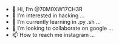 - 👋 Hi, I’m @70M0XW17CH3R
- 👀 I’m interested in hacking ...
- 🌱 I’m currently learning in .py .sh  ...
- 💞️ I’m looking to collaborate on google ...
- 📫 How to reach me instagram  ...

<!---
70M0XW17CH3R/70M0XW17CH3R is a ✨ special ✨ repository because its `README.md` (this file) appears on your GitHub profile.
You can click the Preview link to take a look at your changes.
--->
